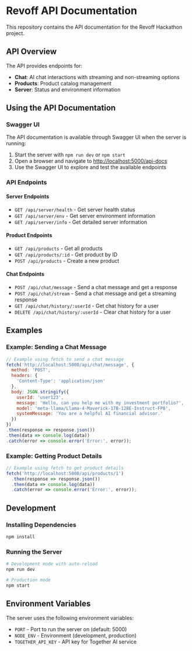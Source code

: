 # Revoff API Documentation

This repository contains the API documentation for the Revoff Hackathon project.

## API Overview

The API provides endpoints for:

- **Chat**: AI chat interactions with streaming and non-streaming options
- **Products**: Product catalog management 
- **Server**: Status and environment information

## Using the API Documentation

### Swagger UI

The API documentation is available through Swagger UI when the server is running:

1. Start the server with `npm run dev` or `npm start`
2. Open a browser and navigate to [http://localhost:5000/api-docs](http://localhost:5000/api-docs)
3. Use the Swagger UI to explore and test the available endpoints

### API Endpoints

#### Server Endpoints

- `GET /api/server/health` - Get server health status
- `GET /api/server/env` - Get server environment information
- `GET /api/server/info` - Get detailed server information

#### Product Endpoints

- `GET /api/products` - Get all products
- `GET /api/products/:id` - Get product by ID
- `POST /api/products` - Create a new product

#### Chat Endpoints

- `POST /api/chat/message` - Send a chat message and get a response
- `POST /api/chat/stream` - Send a chat message and get a streaming response
- `GET /api/chat/history/:userId` - Get chat history for a user
- `DELETE /api/chat/history/:userId` - Clear chat history for a user

## Examples

### Example: Sending a Chat Message

```javascript
// Example using fetch to send a chat message
fetch('http://localhost:5000/api/chat/message', {
  method: 'POST',
  headers: {
    'Content-Type': 'application/json'
  },
  body: JSON.stringify({
    userId: 'user123',
    message: 'Hello, can you help me with my investment portfolio?',
    model: 'meta-llama/Llama-4-Maverick-17B-128E-Instruct-FP8',
    systemMessage: 'You are a helpful AI financial advisor.'
  })
})
.then(response => response.json())
.then(data => console.log(data))
.catch(error => console.error('Error:', error));
```

### Example: Getting Product Details

```javascript
// Example using fetch to get product details
fetch('http://localhost:5000/api/products/1')
  .then(response => response.json())
  .then(data => console.log(data))
  .catch(error => console.error('Error:', error));
```

## Development

### Installing Dependencies

```bash
npm install
```

### Running the Server

```bash
# Development mode with auto-reload
npm run dev

# Production mode
npm start
```

## Environment Variables

The server uses the following environment variables:

- `PORT` - Port to run the server on (default: 5000)
- `NODE_ENV` - Environment (development, production)
- `TOGETHER_API_KEY` - API key for Together AI service
